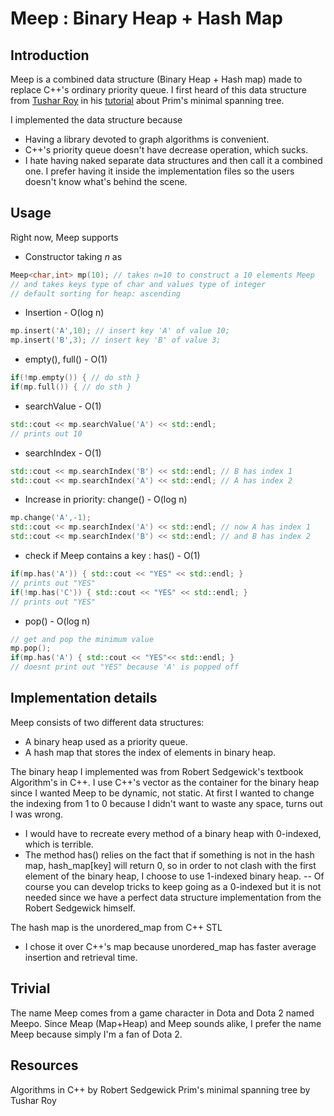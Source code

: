 # Meep : Binary Heap + Hash Map

## Introduction
Meep is a combined data structure (Binary Heap + Hash map) made to replace C++'s ordinary priority queue. I first heard of this data structure from [Tushar Roy](https://www.linkedin.com/in/tushar-roy-4351091a/) in his [tutorial](https://www.youtube.com/watch?v=oP2-8ysT3QQ&list=PLrmLmBdmIlpu2f2g8ltqaaCZiq6GJvl1j&index=4) about Prim's minimal spanning tree.

I implemented the data structure because 

- Having a library devoted to graph algorithms is convenient. 
- C++'s priority queue doesn't have decrease operation, which sucks.
- I hate having naked separate data structures and then call it a combined one. I prefer having it inside the implementation files so the users doesn't know what's behind the scene.
## Usage 
Right now,  Meep supports
 
 - Constructor taking _n_ as 
 ```C++
Meep<char,int> mp(10); // takes n=10 to construct a 10 elements Meep
// and takes keys type of char and values type of integer
// default sorting for heap: ascending

```
 - Insertion - O(log n)
```C++
mp.insert('A',10); // insert key 'A' of value 10;
mp.insert('B',3); // insert key 'B' of value 3;
```
 - empty(), full() - O(1)
 ```C++
 if(!mp.empty()) { // do sth }
 if(mp.full()) { // do sth }
 ```
 - searchValue - O(1) 
 ```C++
 std::cout << mp.searchValue('A') << std::endl;
 // prints out 10
```
 - searchIndex - O(1)
 ```C++
 std::cout << mp.searchIndex('B') << std::endl; // B has index 1
 std::cout << mp.searchIndex('A') << std::endl; // A has index 2
```
 - Increase in priority: change() - O(log n)
 ```C++
 mp.change('A',-1);
 std::cout << mp.searchIndex('A') << std::endl; // now A has index 1
 std::cout << mp.searchIndex('B') << std::endl; // and B has index 2
 ```
 - check if Meep contains a key : has() - O(1)
 ```C++
if(mp.has('A')) { std::cout << "YES" << std::endl; }
// prints out "YES"
if(!mp.has('C')) { std::cout << "YES" << std::endl; }
// prints out "YES"
```
 - pop() - O(log n)
 ```C++
 // get and pop the minimum value 
 mp.pop();
 if(mp.has('A') { std::cout << "YES"<< std::endl; }
 // doesnt print out "YES" because 'A' is popped off
 ```
## Implementation details
Meep consists of two different data structures:

- A binary heap used as a priority queue.
- A hash map that stores the index of elements in binary heap.

The binary heap I implemented was from Robert Sedgewick's textbook Algorithm's in C++.
I use C++'s vector as the container for the binary heap since I wanted Meep to be dynamic, not static.
At first I wanted to change the indexing from 1 to 0 because I didn't want to waste any space, turns out I was wrong.


- I would have to recreate every method of a binary heap with 0-indexed, which is terrible.
- The method has() relies on the fact that if something is not in the hash map, hash_map[key] will return 0, so in order to not clash with the first element of the binary heap, I choose to use 1-indexed binary heap. 
-- Of course you can develop tricks to keep going as a 0-indexed but it is not needed since we have a perfect data structure implementation from the Robert Sedgewick himself.

The hash map is the unordered_map from C++ STL

- I chose it over C++'s map because unordered_map has faster average insertion and retrieval time.
## Trivial
The name Meep comes from a game character in Dota and Dota 2 named Meepo. Since Meap (Map+Heap) and Meep sounds alike, I prefer the name Meep because simply I'm a fan of Dota 2.


## Resources
Algorithms in C++ by Robert Sedgewick
Prim's minimal spanning tree by Tushar Roy
